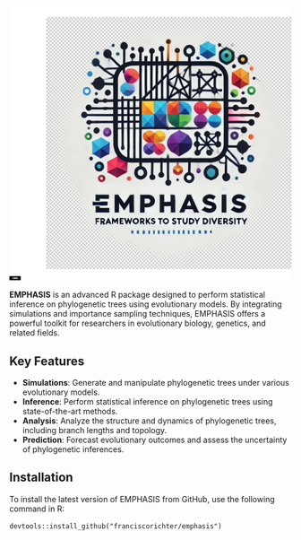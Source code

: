 
![Emphasis Logo](./circ.png)

**EMPHASIS** is an advanced R package designed to perform statistical inference on phylogenetic trees using evolutionary models. By integrating simulations and importance sampling techniques, EMPHASIS offers a powerful toolkit for researchers in evolutionary biology, genetics, and related fields.

## Key Features

- **Simulations**: Generate and manipulate phylogenetic trees under various evolutionary models.
- **Inference**: Perform statistical inference on phylogenetic trees using state-of-the-art methods.
- **Analysis**: Analyze the structure and dynamics of phylogenetic trees, including branch lengths and topology.
- **Prediction**: Forecast evolutionary outcomes and assess the uncertainty of phylogenetic inferences.

## Installation

To install the latest version of EMPHASIS from GitHub, use the following command in R:


```
devtools::install_github("franciscorichter/emphasis")
```


